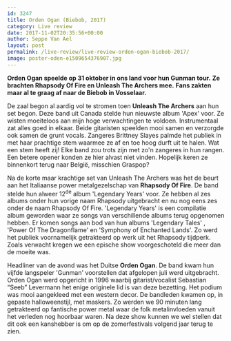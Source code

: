```yaml
---
id: 3247
title: Orden Ogan (Biebob, 2017)
category: Live review
date: 2017-11-02T20:35:56+00:00
author: Seppe Van Ael
layout: post
permalink: /live-review/live-review-orden-ogan-biebob-2017/
image: poster-oden-e1509654376907.jpg
---
```

**Orden Ogan speelde op 31 oktober in ons land voor hun Gunman tour.** **Ze brachten Rhapsody Of Fire en Unleash The Archers mee.** **Fans zakten maar al te graag af naar de Biebob in Vosselaar.**

De zaal begon al aardig vol te stromen toen **Unleash The Archers** aan hun set begon. Deze band uit Canada stelde hun nieuwste album 'Apex' voor. Ze wisten moeiteloos aan mijn hoge verwachtingen te voldoen. Instrumentaal zat alles goed in elkaar. Beide gitaristen speelden mooi samen en verzorgde ook samen de grunt vocals. Zangeres Brittney Slayes palmde het publiek in met haar prachtige stem waarmee ze af en toe hoog durft uit te halen. Wat een stem heeft zij! Elke band zou trots zijn met zo'n zangeres in hun rangen. Een betere opener konden ze hier alvast niet vinden. Hopelijk keren ze binnenkort terug naar België, misschien Graspop?

Na de korte maar krachtige set van Unleash The Archers was het de beurt aan het Italiaanse power metalgezelschap van **Rhapsody Of Fire**. De band stelde hun alweer 12<sup>de</sup> album 'Legendary Years' voor. Ze hebben al zes albums onder hun vorige naam Rhapsody uitgebracht en nu nog eens zes onder de naam Rhapsody Of Fire. 'Legendary Years' is een compilatie album geworden waar ze songs van verschillende albums terug opgenomen hebben. Er komen songs aan bod van hun albums 'Legendary Tales' , 'Power Of The Dragonflame' en 'Symphony of Enchanted Lands'. Zo werd het publiek voornamelijk getrakteerd op werk uit het Rhapsody tijdperk. Zoals verwacht kregen we een epische show voorgeschoteld die meer dan de moeite was.

Headliner van de avond was het Duitse **Orden Ogan**. De band kwam hun vijfde langspeler 'Gunman' voorstellen dat afgelopen juli werd uitgebracht. Orden Ogan werd opgericht in 1996 waarbij gitarist/vocalist Sebastian &#8220;Seeb&#8221; Levermann het enige originele lid is van deze bezetting. Het podium was mooi aangekleed met een western decor. De bandleden kwamen op, in gepaste halloweenstijl, met maskers. Zo werden we 90 minuten lang getrakteerd op fantische power metal waar de folk metalinvloeden vanuit het verleden nog hoorbaar waren. Na deze show kunnen we wel stellen dat dit ook een kanshebber is om op de zomerfestivals volgend jaar terug te zien.

&nbsp;